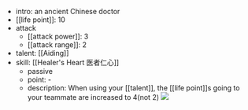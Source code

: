 - intro: an ancient Chinese doctor
- [[life point]]: 10
- attack
	- [[attack power]]: 3
	- [[attack range]]: 2
- talent: [[Aiding]]
- skill: [[Healer's Heart 医者仁心]]
	- passive 
	- point: - 
	- description: When using your [[talent]], the [[life point]]s going to your teammate are increased to 4(not 2)
  ![](https://imgsa.baidu.com/forum/w%3D580/sign=700a899b3712b31bc76ccd21b6193674/1a36154f78f0f736ac4459dd0455b319eac41301.jpg)

